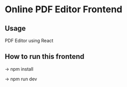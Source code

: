 # Online PDF Editor Frontend

## Usage
PDF Editor using React

## How to run this frontend
-> npm install

-> npm run dev

